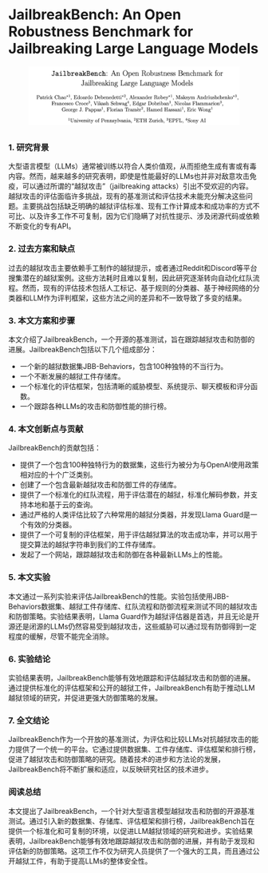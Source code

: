 # JailbreakBench: An Open Robustness Benchmark for Jailbreaking Large Language Models

<figure><img src="../.gitbook/assets/image (1) (1) (1) (1) (1) (1) (1) (1) (1) (1) (1) (1) (1) (1) (1) (1) (1) (1).png" alt=""><figcaption></figcaption></figure>

##

### 1. 研究背景

大型语言模型（LLMs）通常被训练以符合人类价值观，从而拒绝生成有害或有毒内容。然而，越来越多的研究表明，即使是性能最好的LLMs也并非对敌意攻击免疫，可以通过所谓的“越狱攻击”（jailbreaking attacks）引出不受欢迎的内容。越狱攻击的评估面临许多挑战，现有的基准测试和评估技术未能充分解决这些问题。主要挑战包括缺乏明确的越狱评估标准、现有工作计算成本和成功率的方式不可比、以及许多工作不可复制，因为它们隐瞒了对抗性提示、涉及闭源代码或依赖不断变化的专有API。

### 2. 过去方案和缺点

过去的越狱攻击主要依赖手工制作的越狱提示，或者通过Reddit和Discord等平台搜集潜在的越狱案例。这些方法耗时且难以复制，因此研究逐渐转向自动化红队流程。然而，现有的评估技术包括人工标记、基于规则的分类器、基于神经网络的分类器和LLM作为评判框架，这些方法之间的差异和不一致导致了多变的结果。

### 3. 本文方案和步骤

本文介绍了JailbreakBench，一个开源的基准测试，旨在跟踪越狱攻击和防御的进展。JailbreakBench包括以下几个组成部分：

* 一个新的越狱数据集JBB-Behaviors，包含100种独特的不当行为。
* 一个不断发展的越狱工件存储库。
* 一个标准化的评估框架，包括清晰的威胁模型、系统提示、聊天模板和评分函数。
* 一个跟踪各种LLMs的攻击和防御性能的排行榜。

### 4. 本文创新点与贡献

JailbreakBench的贡献包括：

* 提供了一个包含100种独特行为的数据集，这些行为被分为与OpenAI使用政策相对应的十个广泛类别。
* 创建了一个包含最新越狱攻击和防御工件的存储库。
* 提供了一个标准化的红队流程，用于评估潜在的越狱，标准化解码参数，并支持本地和基于云的查询。
* 通过严格的人类评估比较了六种常用的越狱分类器，并发现Llama Guard是一个有效的分类器。
* 提供了一个可复制的评估框架，用于评估越狱算法的攻击成功率，并可以用于提交算法的越狱字符串到我们的工件存储库。
* 发起了一个网站，跟踪越狱攻击和防御在各种最新LLMs上的性能。

### 5. 本文实验

本文通过一系列实验来评估JailbreakBench的性能。实验包括使用JBB-Behaviors数据集、越狱工件存储库、红队流程和防御流程来测试不同的越狱攻击和防御策略。实验结果表明，Llama Guard作为越狱评估器是首选，并且无论是开源还是闭源的LLMs仍然容易受到越狱攻击，这些威胁可以通过现有防御得到一定程度的缓解，尽管不能完全消除。

### 6. 实验结论

实验结果表明，JailbreakBench能够有效地跟踪和评估越狱攻击和防御的进展。通过提供标准化的评估框架和公开的越狱工件，JailbreakBench有助于推动LLM越狱领域的研究，并促进更强大防御策略的发展。

### 7. 全文结论

JailbreakBench作为一个开放的基准测试，为评估和比较LLMs对抗越狱攻击的能力提供了一个统一的平台。它通过提供数据集、工件存储库、评估框架和排行榜，促进了越狱攻击和防御策略的研究。随着技术的进步和方法论的发展，JailbreakBench将不断扩展和适应，以反映研究社区的技术进步。

### 阅读总结

本文提出了JailbreakBench，一个针对大型语言模型越狱攻击和防御的开源基准测试。通过引入新的数据集、存储库、评估框架和排行榜，JailbreakBench旨在提供一个标准化和可复制的环境，以促进LLM越狱领域的研究和进步。实验结果表明，JailbreakBench能够有效地跟踪越狱攻击和防御的进展，并有助于发现和评估新的防御策略。这项工作不仅为研究人员提供了一个强大的工具，而且通过公开越狱工件，有助于提高LLMs的整体安全性。
